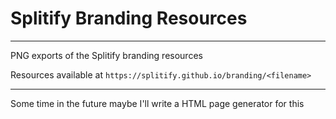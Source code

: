 # Splitify Branding Resources

---

PNG exports of the Splitify branding resources

Resources available at `https://splitify.github.io/branding/<filename>`

---

Some time in the future maybe I'll write a HTML page generator for this